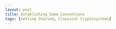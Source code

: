 ```yaml
---
layout: post
title: Establishing Some Conventions
tags: [Getting Started, Classical Cryptosystems]
---
```


